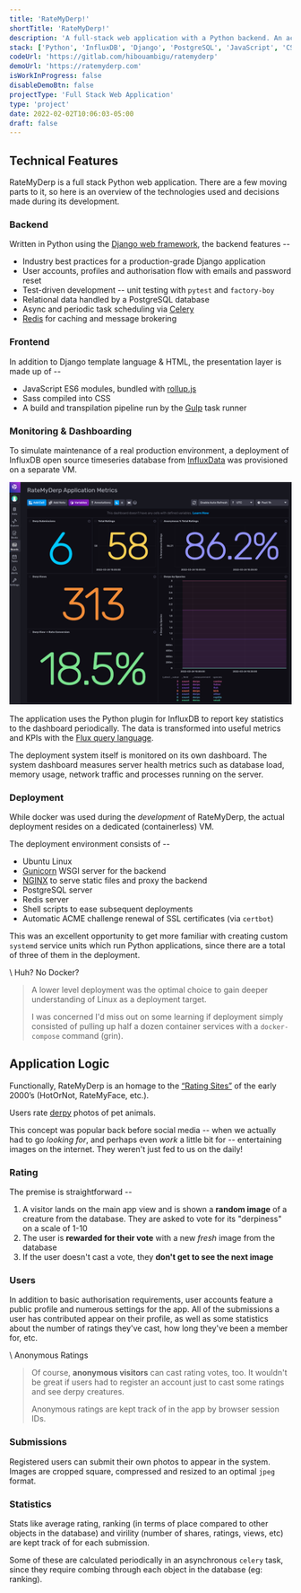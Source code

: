 ```yaml
---
title: 'RateMyDerp!'
shortTitle: 'RateMyDerp!'
description: 'A full-stack web application with a Python backend. An accompanying timeseries database provides real-time application metrics and KPI dashboard.'
stack: ['Python', 'InfluxDB', 'Django', 'PostgreSQL', 'JavaScript', 'CSS']
codeUrl: 'https://gitlab.com/hibouambigu/ratemyderp'
demoUrl: 'https://ratemyderp.com'
isWorkInProgress: false
disableDemoBtn: false
projectType: 'Full Stack Web Application'
type: 'project'
date: 2022-02-02T10:06:03-05:00
draft: false
---
```


## Technical Features

RateMyDerp is a full stack Python web application. There are a few moving parts to it, so here is an overview of the technologies used and decisions made during its development.

### Backend

Written in Python using the [Django web framework](https://www.djangoproject.com/), the backend features --

- Industry best practices for a production-grade Django application
- User accounts, profiles and authorisation flow with emails and password reset
- Test-driven development -- unit testing with `pytest` and `factory-boy`
- Relational data handled by a PostgreSQL database
- Async and periodic task scheduling via [Celery](https://docs.celeryq.dev/)
- [Redis](https://redis.io/) for caching and message brokering

### Frontend

In addition to Django template language & HTML, the presentation layer is made up of --

- JavaScript ES6 modules, bundled with [rollup.js](https://rollupjs.org/guide/en/)
- Sass compiled into CSS
- A build and transpilation pipeline run by the [Gulp](https://gulpjs.com/) task runner

### Monitoring & Dashboarding

To simulate maintenance of a real production environment, a deployment of InfluxDB open source timeseries database from [InfluxData](https://www.influxdata.com/) was provisioned on a separate VM.

![RateMyDerp! metrics dashboard](./images/dashboard.png 'The application metrics dashboard for RateMyDerp')

The application uses the Python plugin for InfluxDB to report key statistics to the dashboard periodically. The data is transformed into useful metrics and KPIs with the [Flux query language](https://docs.influxdata.com/influxdb/v2.1/query-data/get-started/query-influxdb/).

The deployment system itself is monitored on its own dashboard. The system dashboard measures server health metrics such as database load, memory usage, network traffic and processes running on the server.

### Deployment

While docker was used during the _development_ of RateMyDerp, the actual deployment resides on a dedicated (containerless) VM.

The deployment environment consists of --

- Ubuntu Linux
- [Gunicorn](https://docs.gunicorn.org/en/stable/) WSGI server for the backend
- [NGINX](https://nginx.com) to serve static files and proxy the backend
- PostgreSQL server
- Redis server
- Shell scripts to ease subsequent deployments
- Automatic ACME challenge renewal of SSL certificates (via `certbot`)

This was an excellent opportunity to get more familiar with creating custom `systemd` service units which run Python applications, since there are a total of three of them in the deployment.

\ Huh? No Docker?

> A lower level deployment was the optimal choice to gain deeper understanding of Linux as a deployment target.
>
> I was concerned I'd miss out on some learning if deployment simply consisted of pulling up half a dozen container services with a `docker-compose` command (grin).

## Application Logic

Functionally, RateMyDerp is an homage to the [“Rating Sites”](https://en.wikipedia.org/wiki/Review_site#Rating_site) of the early 2000’s (HotOrNot, RateMyFace, etc.).

Users rate [derpy](https://www.urbandictionary.com/define.php?term=Derpy) photos of pet animals.

This concept was popular back before social media -- when we actually had to go _looking for_, and perhaps even _work_ a little bit for -- entertaining images on the internet. They weren't just fed to us on the daily!

### Rating

The premise is straightforward --

1. A visitor lands on the main app view and is shown a **random image** of a creature from the database. They are asked to vote for its "derpiness" on a scale of 1-10
2. The user is **rewarded for their vote** with a new _fresh_ image from the database
3. If the user doesn't cast a vote, they **don't get to see the next image**

### Users

In addition to basic authorisation requirements, user accounts feature a public profile and numerous settings for the app. All of the submissions a user has contributed appear on their profile, as well as some statistics about the number of ratings they've cast, how long they've been a member for, etc.

\ Anonymous Ratings

> Of course, **anonymous visitors** can cast rating votes, too. It wouldn't be great if users had to register an account just to cast some ratings and see derpy creatures.
>
> Anonymous ratings are kept track of in the app by browser session IDs.

### Submissions

Registered users can submit their own photos to appear in the system. Images are cropped square, compressed and resized to an optimal `jpeg` format.

### Statistics

Stats like average rating, ranking (in terms of place compared to other objects in the database) and virility (number of shares, ratings, views, etc) are kept track of for each submission.

Some of these are calculated periodically in an asynchronous `celery` task, since they require combing through each object in the database (eg: ranking).
